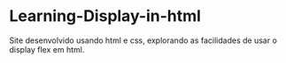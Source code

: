 # Learning-Display-in-html
Site desenvolvido usando html e css,  explorando as facilidades de usar o display flex em html.
